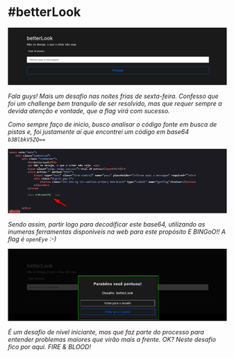 # #betterLook

![screenshot](/hackersec/challenges/beginner/betterLook/img/challenge.png)

*Fala guys! Mais um desafio nas noites frias de sexta-feira.
Confesso que foi um challenge bem tranquilo de ser resolvido, mas que requer sempre a devida atenção e vontade, que a flag virá com sucesso.*

*Como sempre faço de inicio, busco analisar o código fonte em busca de pistas e, foi justamente aí que encontrei um código em base64 ```b3BlbkV5ZQ==```*

![screenshot](/hackersec/challenges/beginner/betterLook/img/code_review.png)

*Sendo assim, partir logo para decodificar este base64, utilizando as inumeras ferramentas disponiveis na web para este propósito E BINGoO!! A flag é ```openEye``` :-)*


![screenshot](/hackersec/challenges/beginner/betterLook/img/flag.png)


*É um desafio de nível iniciante, mas que faz parte do processo para entender problemas maiores que virão mais a frente. OK? Neste desafio fico por aqui. FIRE & BLOOD!*
